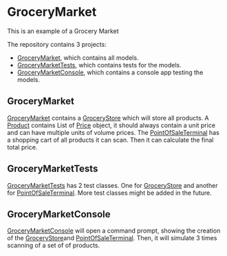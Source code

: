 # GroceryMarket
This is an example of a Grocery Market

The repository contains 3 projects:
- [GroceryMarket](<./GroceryMarket>), which contains all models.
- [GroceryMarketTests](<./GroceryMarketTests>), which contains tests for the models.
- [GroceryMarketConsole](<./GroceryMarketConsole>), which contains a console app testing the models.

GroceryMarket
-------------
[GroceryMarket](<./GroceryMarket>) contains a [GroceryStore](<./GroceryMarket/Models/GroceryStore.cs>) which will store all products.
A [Product](<./GroceryMarket/Models/Product.cs>) contains List of [Price](<./GroceryMarket/Models/Price.cs>) object,
it should always contain a unit price and can have multiple units of volume prices.
The [PointOfSaleTerminal](<./GroceryMarket/Models/PointOfSaleTerminal.cs>) has a shopping cart of all products it can scan. Then it can calculate the final total price.

GroceryMarketTests
-----------------
[GroceryMarketTests](<./GroceryMarketTest>) has 2 test classes.
One for [GroceryStore](<./GroceryMarket/Models/GroceryStore.cs>) and another for [PointOfSaleTerminal](<./GroceryMarket/Models/PointOfSaleTerminal.cs>).
More test classes might be added in the future.

GroceryMarketConsole
--------------------
[GroceryMarketConsole](<./GroceryMarketConsole>) will open a command prompt,
showing the creation of the [GroceryStore](<./GroceryMarket/Models/GroceryStore.cs>)and [PointOfSaleTerminal](<./GroceryMarket/Models/PointOfSaleTerminal.cs>).
Then, it will simulate 3 times scanning of a set of of products.
